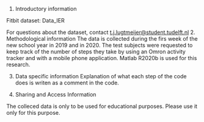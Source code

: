1. Introductory information

Fitbit dataset: Data_IER

For questions about the dataset, contact t.j.lugtmeijer@student.tudelft.nl
2. Methodological information
The data is collected during the firs week of the new school year in 2019 and in 2020. The test subjects were requested to keep track of the number of steps they take
by using an Omron activity tracker and with a mobile phone application.
Matlab R2020b is used for this research.

3. Data specific information
Explanation of what each step of the code does is writen as a comment in the code.

4. Sharing and Access Information

The colleced data is only to be used for educational purposes.
Please use it only for this purpose.

